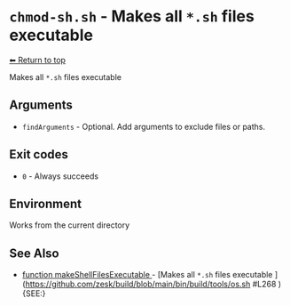 
# `chmod-sh.sh` - Makes all `*.sh` files executable

[⬅ Return to top](index.md)

Makes all `*.sh` files executable

## Arguments

- `findArguments` - Optional. Add arguments to exclude files or paths.

## Exit codes

- `0` - Always succeeds

## Environment

Works from the current directory

## See Also

- [function makeShellFilesExecutable
](./docs/tools/os.md
) - [Makes all `*.sh` files executable
](https://github.com/zesk/build/blob/main/bin/build/tools/os.sh
#L268
)
{SEE:}

